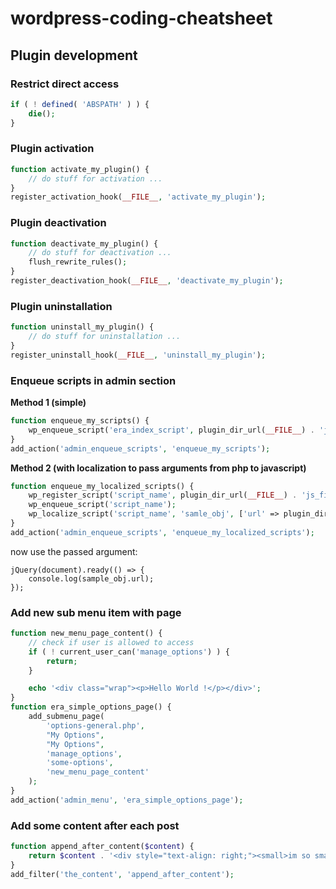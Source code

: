 # wordpress-coding-cheatsheet

## Plugin development
### Restrict direct access
```php
if ( ! defined( 'ABSPATH' ) ) {
    die();
}
```

### Plugin activation
```php
function activate_my_plugin() {
    // do stuff for activation ...
}
register_activation_hook(__FILE__, 'activate_my_plugin');
```

### Plugin deactivation
```php
function deactivate_my_plugin() {
    // do stuff for deactivation ...
    flush_rewrite_rules();
}
register_deactivation_hook(__FILE__, 'deactivate_my_plugin');
```

### Plugin uninstallation
```php
function uninstall_my_plugin() {
    // do stuff for uninstallation ...
}
register_uninstall_hook(__FILE__, 'uninstall_my_plugin');
```

### Enqueue scripts in admin section
**Method 1 (simple)**
```php
function enqueue_my_scripts() {
    wp_enqueue_script('era_index_script', plugin_dir_url(__FILE__) . 'js_file.js', array(), '1.0.0', true);
}
add_action('admin_enqueue_scripts', 'enqueue_my_scripts');
```
**Method 2 (with localization to pass arguments from php to javascript)**
```php
function enqueue_my_localized_scripts() {
    wp_register_script('script_name', plugin_dir_url(__FILE__) . 'js_file.js', array(), '1.0.0', true);
    wp_enqueue_script('script_name');
    wp_localize_script('script_name', 'samle_obj', ['url' => plugin_dir_url(__FILE__)."inc/get_count.php"]);
}
add_action('admin_enqueue_scripts', 'enqueue_my_localized_scripts');
```
now use the passed argument:
```jquery
jQuery(document).ready(() => {
    console.log(sample_obj.url);
});
```

### Add new sub menu item with page
```php
function new_menu_page_content() {
    // check if user is allowed to access
    if ( ! current_user_can('manage_options') ) {
        return;
    }

    echo '<div class="wrap"><p>Hello World !</p></div>';
}
function era_simple_options_page() {
    add_submenu_page(
		'options-general.php',
		"My Options",
		"My Options",
		'manage_options',
		'some-options',
		'new_menu_page_content'
	);
}
add_action('admin_menu', 'era_simple_options_page');
```

### Add some content after each post
```php
function append_after_content($content) {
    return $content . '<div style="text-align: right;"><small>im so small :)</small></div>';
}
add_filter('the_content', 'append_after_content');
```
